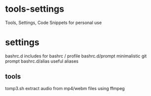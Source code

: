 # tools-settings
Tools, Settings, Code Snippets for personal use

# settings
bashrc.d         includes for bashrc / profile
bashrc.d/prompt  minimalistic git prompt
bashrc.d/alias   useful aliases

## tools
tomp3.sh         extract audio from mp4/webm files using ffmpeg

